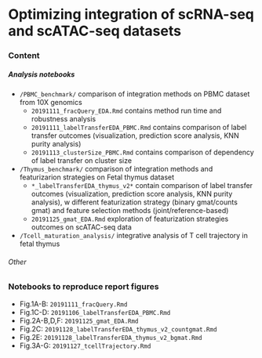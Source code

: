 # Optimizing integration of scRNA-seq and scATAC-seq datasets

### Content

##### Analysis notebooks

- `/PBMC_benchmark/` comparison of integration methods on PBMC dataset from 10X genomics
  - `20191111_fracQuery_EDA.Rmd` contains method run time and robustness analysis
  - `20191111_labelTransferEDA_PBMC.Rmd` contains comparison of label transfer outcomes (visualization, prediction score analysis, KNN purity analysis) 
  - `20191113_clusterSize_PBMC.Rmd` contains comparison of dependency of label transfer on cluster size
- `/Thymus_benchmark/` comparison of integration methods and featurizarion strategies on Fetal thymus dataset
  - `*_labelTransferEDA_thymus_v2*` contain comparison of label transfer outcomes (visualization, prediction score analysis, KNN purity analysis), w different featurization strategy (binary gmat/counts gmat) and feature selection methods (joint/reference-based)
  - `20191125_gmat_EDA.Rmd` exploration of featurization strategies outcomes on scATAC-seq data
- `/Tcell_maturation_analysis/` integrative analysis of T cell trajectory in fetal thymus

###### Other



### Notebooks to reproduce report figures

- Fig.1A-B: `20191111_fracQuery.Rmd`
- Fig.1C-D: `20191106_labelTransferEDA_PBMC.Rmd`
- Fig.2A-B,D,F: `20191125_gmat_EDA.Rmd` 
- Fig.2C: `20191128_labelTransferEDA_thymus_v2_countgmat.Rmd`
- Fig.2E: `20191128_labelTransferEDA_thymus_v2_bgmat.Rmd`
- Fig.3A-G: `20191127_tcellTrajectory.Rmd`
